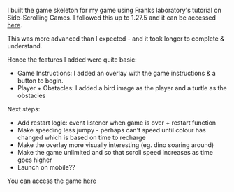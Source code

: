 I built the game skeleton for my game using Franks laboratory's tutorial on Side-Scrolling Games. 
I followed this up to 1.27.5 and it can be accessed [here](https://www.youtube.com/watch?v=vGRbs-HqBJE/).

This was more advanced than I expected - and it took longer to complete & understand.

Hence the features I added were quite basic: 
- Game Instructions: I added an overlay with the game instructions & a button to begin. 
- Player + Obstacles: I added a bird image as the player and a turtle as the obstacles

Next steps: 
- Add restart logic: event listener when game is over + restart function
- Make speeding less jumpy - perhaps can't speed until colour has changed which is based on time to recharge
- Make the overlay more visually interesting (eg. dino soaring around)
- Make the game unlimited and so that scroll speed increases as time goes higher
- Launch on mobile?? 

You can access the game [here](https://annavanwingerden.github.io/SideScroll-Game-JS/)
